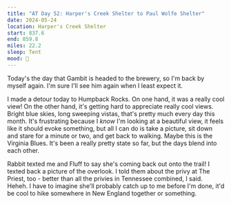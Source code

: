 ```yaml
---
title: "AT Day 52: Harper's Creek Shelter to Paul Wolfe Shelter"
date: 2024-05-24
location: Harper's Creek Shelter
start: 837.6
end: 859.8
miles: 22.2
sleep: Tent
mood: 🙂
---
```

Today's the day that Gambit is headed to the brewery, so I'm back by myself again. I'm sure I'll see him again when I least expect it.

I made a detour today to Humpback Rocks. On one hand, it was a really cool view! On the other hand, it's getting hard to appreciate really cool views. Bright blue skies, long sweeping vistas, that's pretty much every day this month. It's frustrating because I *know* I'm looking at a beautiful view, it feels like it should evoke something, but all I can do is take a picture, sit down and stare for a minute or two, and get back to walking. Maybe this is the Virginia Blues. It's been a really pretty state so far, but the days blend into each other.

Rabbit texted me and Fluff to say she's coming back out onto the trail! I texted back a picture of the overlook. I told them about the privy at The Priest, too - better than all the privies in Tennessee combined, I said. Heheh. I have to imagine she'll probably catch up to me before I'm done, it'd be cool to hike somewhere in New England together or something.
